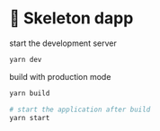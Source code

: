 # 🥞 Skeleton dapp

start the development server
```sh
yarn dev
```

build with production mode
```sh
yarn build

# start the application after build
yarn start
```
